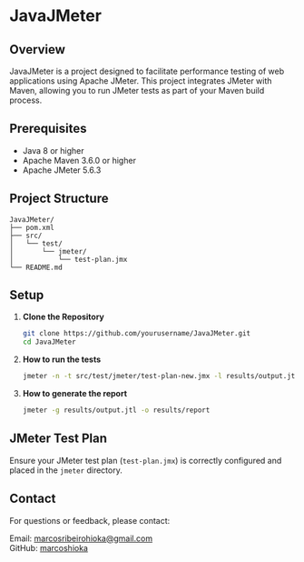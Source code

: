 <!-- filepath: /Users/marcosribeirohioka/Projects/JavaJMeter/README.md -->
# JavaJMeter

## Overview
JavaJMeter is a project designed to facilitate performance testing of web applications using Apache JMeter. This project integrates JMeter with Maven, allowing you to run JMeter tests as part of your Maven build process.

## Prerequisites
- Java 8 or higher
- Apache Maven 3.6.0 or higher
- Apache JMeter 5.6.3

## Project Structure
```
JavaJMeter/
├── pom.xml
├── src/
│   └── test/
│       └── jmeter/
│           └── test-plan.jmx
└── README.md
```

## Setup

1. **Clone the Repository**
    ```sh
    git clone https://github.com/yourusername/JavaJMeter.git
    cd JavaJMeter
    ```

2. **How to run the tests**
    ```sh
    jmeter -n -t src/test/jmeter/test-plan-new.jmx -l results/output.jtl
    ```

3. **How to generate the report**
    ```sh
    jmeter -g results/output.jtl -o results/report
    ```

## JMeter Test Plan
Ensure your JMeter test plan (`test-plan.jmx`) is correctly configured and placed in the `jmeter` directory.

## Contact
For questions or feedback, please contact:

Email: marcosribeirohioka@gmail.com  
GitHub: [marcoshioka](https://github.com/marcoshioka)
